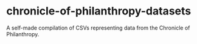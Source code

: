 # chronicle-of-philanthropy-datasets
A self-made compilation of CSVs representing data from the Chronicle of Philanthropy.
